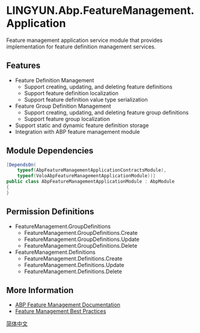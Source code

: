 # LINGYUN.Abp.FeatureManagement.Application

Feature management application service module that provides implementation for feature definition management services.

## Features

* Feature Definition Management
  * Support creating, updating, and deleting feature definitions
  * Support feature definition localization
  * Support feature definition value type serialization
* Feature Group Definition Management
  * Support creating, updating, and deleting feature group definitions
  * Support feature group localization
* Support static and dynamic feature definition storage
* Integration with ABP feature management module

## Module Dependencies

```csharp
[DependsOn(
    typeof(AbpFeatureManagementApplicationContractsModule),
    typeof(VoloAbpFeatureManagementApplicationModule))]
public class AbpFeatureManagementApplicationModule : AbpModule
{
}
```

## Permission Definitions

* FeatureManagement.GroupDefinitions
  * FeatureManagement.GroupDefinitions.Create
  * FeatureManagement.GroupDefinitions.Update
  * FeatureManagement.GroupDefinitions.Delete
* FeatureManagement.Definitions
  * FeatureManagement.Definitions.Create
  * FeatureManagement.Definitions.Update
  * FeatureManagement.Definitions.Delete

## More Information

* [ABP Feature Management Documentation](https://docs.abp.io/en/abp/latest/Features)
* [Feature Management Best Practices](https://docs.abp.io/en/abp/latest/Best-Practices/Features)

[简体中文](README.md)
